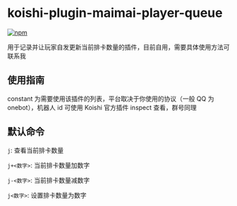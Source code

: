 # koishi-plugin-maimai-player-queue

[![npm](https://img.shields.io/npm/v/koishi-plugin-maimai-player-queue?style=flat-square)](https://www.npmjs.com/package/koishi-plugin-maimai-player-queue)

用于记录并让玩家自发更新当前排卡数量的插件，目前自用，需要具体使用方法可联系我

## 使用指南
constant 为需要使用该插件的列表，平台取决于你使用的协议（一般 QQ 为 onebot），机器人 id 可使用 Koishi 官方插件 inspect 查看，群号同理

## 默认命令
`j`: 查看当前排卡数量

`j+<数字>`: 当前排卡数量加数字

`j-<数字>`: 当前排卡数量减数字

`j<数字>`: 设置排卡数量为数字

